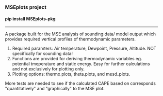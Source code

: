 ### MSEplots project
#### pip install MSEplots-pkg
------
A package built for the MSE analysis of sounding data/ model output which provides required vertical profiles of thermodynamic parameters.

1. Required paramters: Air temperature, Dewpoint, Pressure, Altitude. NOT specifically for sounding data!
2. Functions are provided for deriving thermodynamic variables eg. potential tmeperature and static energy. Easy for further calculations and not exclusively for plotting only.
3. Plotting options: thermo.plots, theta.plots, and mesd_plots.

More tests are needed to see if the calculated CAPE based on corresponds "quantitatively" and "graphically" to the MSE plot.

